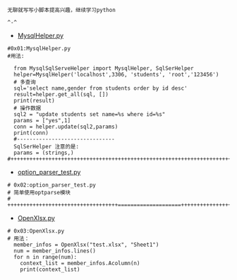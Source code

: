 `无聊就写写小脚本提高兴趣，继续学习python`

`^-^`

* [MysqlHelper.py](https://github.com/hyhmnn/InterestingScript/blob/master/MysqlSqlServeHelper.py)
```python3
#0x01:MysqlHelper.py
#用法:

  from MysqlSqlServeHelper import MysqlHelper, SqlSerHelper
  helper=MysqlHelper('localhost',3306, 'students', 'root','123456')
  # 多查询
  sql='select name,gender from students order by id desc'
  result=helper.get_all(sql, [])
  print(result)
  # 操作数据
  sql2 = "update students set name=%s where id=%s"
  params = ["yes",1]
  conn = helper.update(sql2,params)
  print(conn)
  #-------------------------------
  SqlSerHelper 注意的是:
  params = (strings,)
#++++++++++++++++++++++++++++++++++++++++++++++++++++++++++++++++++++++++++++++++++++++++++++
```
* [option_parser_test.py](https://github.com/hyhmnn/InterestingScript/blob/master/option_parser_test.py) 
```python3
# 0x02:option_parser_test.py
# 简单使用optparse模块
# +++++++++++++++++++++++++++++++++++====================+++++++++++++++++++++=================
```
* [OpenXlsx.py](https://github.com/hyhmnn/InterestingScript/blob/master/OpenXlsx.py)
```python3
# 0x03:OpenXlsx.py
# 用法：
  member_infos = OpenXlsx("test.xlsx", "Sheet1")
  num = member_infos.lines()
  for n in range(num):
    context_list = member_infos.Acolumn(n)
    print(context_list)
```
